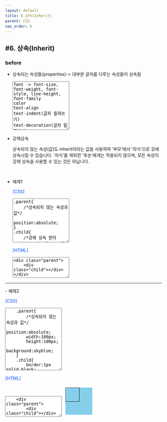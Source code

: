 ```yaml
---
layout: default
title: 6.상속(Inherit)
parent: CSS
nav_order: 6
---
```


## #6. 상속(Inherit)
###	before
-	상속되는 속성들(properties)-> 대부분 글자를 다루는 속성들이 상속됨


    <textarea class="codetext" rows="10" readonly>
    font -> font-size, font-weight, font-style, line-height, font-family
    color
    text-align
    text-indent(글자 들여쓰기)
    text-decoration(글자 밑줄치기)
    letter-spacing
    opacity
    등등
    </textarea>

- 강제상속 
  <p>상속되지 않는 속성(값)도 inherit이라는 값을 사용하여 ‘부모’에서 ‘자식’으로 갖에 상속시킬 수 있습니다. ‘자식’를 제외한 ‘후손’에게는 적용되지 않으며, 모든 속성이 강제 상속을 사용할 수 있는 것은 아닙니다.</p>
    <br>


-	예제1
    <p style="color: #004eff;">[CSS]</p>
    <textarea class="codetext" rows="9" readonly>
    .parent{
        /*상속되지 않는 속성과 값*/
        position:absolute;
    }
    .child{
        /*강제 상속 받아 position:absolute; 와 동일*/
        position:inherit;
    }
    </textarea>
    <br>
    <p style="color: #004eff;">[HTML]</p>
    <textarea class="codetext" rows="4" readonly>
    <div class="parent">
        <div class="child"></div>
    </div>
    </textarea>


<hr>
-	예제2
    <p style="color: #004eff;">[CSS]</p>
    <textarea class="codetext" rows="13" readonly>
    .parent{
        /*상속되지 않는 속성과 값*/
        position:absolute;
        width:100px;
        height:100px;
        background:skyblue;
    }
    .child{
        border:1px solid black;
        width:50px;
        height:50px;
        position:inherit; /*position과 background만 강제 상속받음*/
    }
    </textarea>
    <br>
    <p style="color: #004eff;">[HTML]</p>
    <textarea class="codetext" rows="4" readonly>
    <div class="parent">
        <div class="child"></div>
    </div>
    </textarea>
    <img src="/assets/images/css/Inherit.png" width="100px;">

 
 
 


